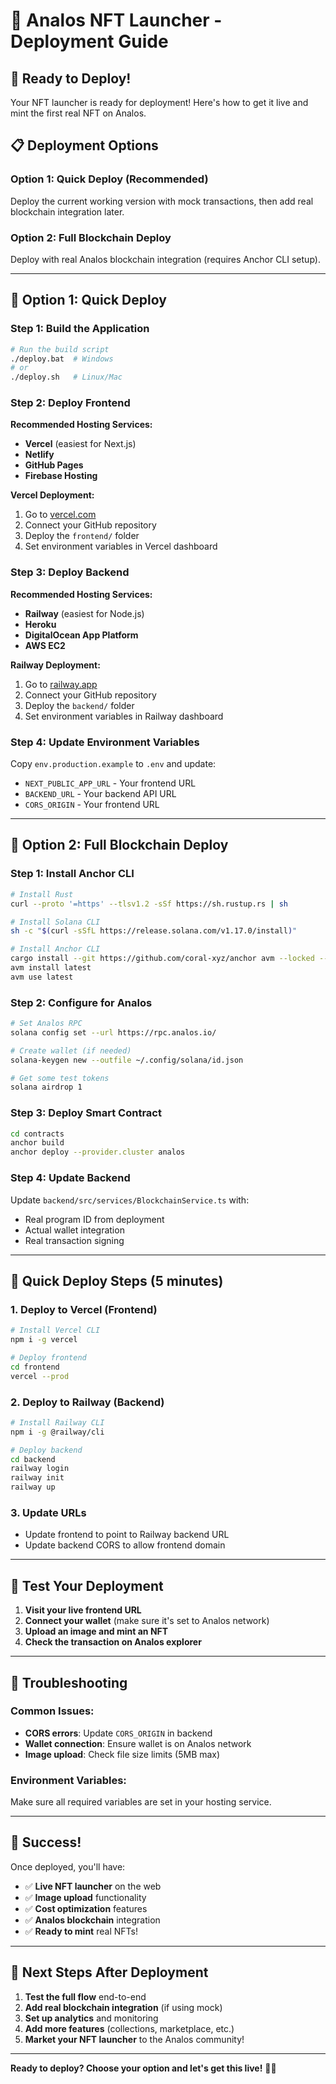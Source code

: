# 🚀 Analos NFT Launcher - Deployment Guide

## 🎯 **Ready to Deploy!**

Your NFT launcher is ready for deployment! Here's how to get it live and mint the first real NFT on Analos.

## 📋 **Deployment Options**

### **Option 1: Quick Deploy (Recommended)**
Deploy the current working version with mock transactions, then add real blockchain integration later.

### **Option 2: Full Blockchain Deploy**
Deploy with real Analos blockchain integration (requires Anchor CLI setup).

---

## 🚀 **Option 1: Quick Deploy**

### **Step 1: Build the Application**
```bash
# Run the build script
./deploy.bat  # Windows
# or
./deploy.sh   # Linux/Mac
```

### **Step 2: Deploy Frontend**
**Recommended Hosting Services:**
- **Vercel** (easiest for Next.js)
- **Netlify**
- **GitHub Pages**
- **Firebase Hosting**

**Vercel Deployment:**
1. Go to [vercel.com](https://vercel.com)
2. Connect your GitHub repository
3. Deploy the `frontend/` folder
4. Set environment variables in Vercel dashboard

### **Step 3: Deploy Backend**
**Recommended Hosting Services:**
- **Railway** (easiest for Node.js)
- **Heroku**
- **DigitalOcean App Platform**
- **AWS EC2**

**Railway Deployment:**
1. Go to [railway.app](https://railway.app)
2. Connect your GitHub repository
3. Deploy the `backend/` folder
4. Set environment variables in Railway dashboard

### **Step 4: Update Environment Variables**
Copy `env.production.example` to `.env` and update:
- `NEXT_PUBLIC_APP_URL` - Your frontend URL
- `BACKEND_URL` - Your backend API URL
- `CORS_ORIGIN` - Your frontend URL

---

## 🔗 **Option 2: Full Blockchain Deploy**

### **Step 1: Install Anchor CLI**
```bash
# Install Rust
curl --proto '=https' --tlsv1.2 -sSf https://sh.rustup.rs | sh

# Install Solana CLI
sh -c "$(curl -sSfL https://release.solana.com/v1.17.0/install)"

# Install Anchor CLI
cargo install --git https://github.com/coral-xyz/anchor avm --locked --force
avm install latest
avm use latest
```

### **Step 2: Configure for Analos**
```bash
# Set Analos RPC
solana config set --url https://rpc.analos.io/

# Create wallet (if needed)
solana-keygen new --outfile ~/.config/solana/id.json

# Get some test tokens
solana airdrop 1
```

### **Step 3: Deploy Smart Contract**
```bash
cd contracts
anchor build
anchor deploy --provider.cluster analos
```

### **Step 4: Update Backend**
Update `backend/src/services/BlockchainService.ts` with:
- Real program ID from deployment
- Actual wallet integration
- Real transaction signing

---

## 🎨 **Quick Deploy Steps (5 minutes)**

### **1. Deploy to Vercel (Frontend)**
```bash
# Install Vercel CLI
npm i -g vercel

# Deploy frontend
cd frontend
vercel --prod
```

### **2. Deploy to Railway (Backend)**
```bash
# Install Railway CLI
npm i -g @railway/cli

# Deploy backend
cd backend
railway login
railway init
railway up
```

### **3. Update URLs**
- Update frontend to point to Railway backend URL
- Update backend CORS to allow frontend domain

---

## 🎯 **Test Your Deployment**

1. **Visit your live frontend URL**
2. **Connect your wallet** (make sure it's set to Analos network)
3. **Upload an image and mint an NFT**
4. **Check the transaction on Analos explorer**

---

## 🔧 **Troubleshooting**

### **Common Issues:**
- **CORS errors**: Update `CORS_ORIGIN` in backend
- **Wallet connection**: Ensure wallet is on Analos network
- **Image upload**: Check file size limits (5MB max)

### **Environment Variables:**
Make sure all required variables are set in your hosting service.

---

## 🎉 **Success!**

Once deployed, you'll have:
- ✅ **Live NFT launcher** on the web
- ✅ **Image upload** functionality
- ✅ **Cost optimization** features
- ✅ **Analos blockchain** integration
- ✅ **Ready to mint** real NFTs!

---

## 🚀 **Next Steps After Deployment**

1. **Test the full flow** end-to-end
2. **Add real blockchain integration** (if using mock)
3. **Set up analytics** and monitoring
4. **Add more features** (collections, marketplace, etc.)
5. **Market your NFT launcher** to the Analos community!

---

**Ready to deploy? Choose your option and let's get this live!** 🎨✨